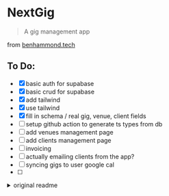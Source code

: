 # NextGig

> A gig management app

from [benhammond.tech](https://benhammond.tech)


## To Do:
- [x] basic auth for supabase
- [x] basic crud for supabase
- [x] add tailwind
- [x] use tailwind
- [x] fill in schema / real gig, venue, client fields
- [ ] setup github action to generate ts types from db
- [ ] add venues management page
- [ ] add clients management page
- [ ] invoicing
- [ ] actually emailing clients from the app? 
- [ ] syncing gigs to user google cal
- [ ] 



<details>
	<summary>original readme</summary>

	This is a [Next.js](https://nextjs.org/) project bootstrapped with [`create-next-app`](https://github.com/vercel/next.js/tree/canary/packages/create-next-app).

	## Getting Started

	First, run the development server:

	```bash
	npm run dev
	# or
	yarn dev
	```

	Open [http://localhost:3000](http://localhost:3000) with your browser to see the result.

	You can start editing the page by modifying `pages/index.tsx`. The page auto-updates as you edit the file.

	[API routes](https://nextjs.org/docs/api-routes/introduction) can be accessed on [http://localhost:3000/api/hello](http://localhost:3000/api/hello). This endpoint can be edited in `pages/api/hello.ts`.

	The `pages/api` directory is mapped to `/api/*`. Files in this directory are treated as [API routes](https://nextjs.org/docs/api-routes/introduction) instead of React pages.

	## Learn More

	To learn more about Next.js, take a look at the following resources:

	- [Next.js Documentation](https://nextjs.org/docs) - learn about Next.js features and API.
	- [Learn Next.js](https://nextjs.org/learn) - an interactive Next.js tutorial.

	You can check out [the Next.js GitHub repository](https://github.com/vercel/next.js/) - your feedback and contributions are welcome!

	## Deploy on Vercel

	The easiest way to deploy your Next.js app is to use the [Vercel Platform](https://vercel.com/new?utm_medium=default-template&filter=next.js&utm_source=create-next-app&utm_campaign=create-next-app-readme) from the creators of Next.js.

	Check out our [Next.js deployment documentation](https://nextjs.org/docs/deployment) for more details.
</details>